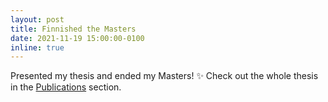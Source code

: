 ```yaml
---
layout: post
title: Finnished the Masters
date: 2021-11-19 15:00:00-0100
inline: true
---
```


Presented my thesis and ended my Masters! :sparkles:
Check out the whole thesis in the <a href='publications'>Publications</a> section.
